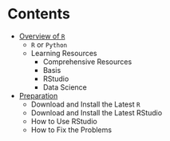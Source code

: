 # Contents

- [Overview of `R`](markdown/overview.md#contents)
	- `R` or `Python`
	- Learning Resources
		- Comprehensive Resources
		- Basis
		- RStudio
		- Data Science
- [Preparation](markdown/preparation.md#contents)
	- Download and Install the Latest `R`
	- Download and Install the Latest RStudio
	- How to Use RStudio
	- How to Fix the Problems
